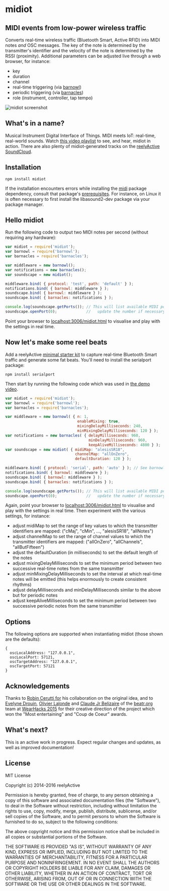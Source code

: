 midiot
======


MIDI events from low-power wireless traffic
-------------------------------------------

Converts real-time wireless traffic (Bluetooth Smart, Active RFID) into MIDI notes _and_ OSC messages.  The key of the note is determined by the transmitter's identifier and the velocity of the note is determined by the RSSI (proximity).  Additional parameters can be adjusted live through a web browser, for instance:
- key
- duration
- channel
- real-time triggering (via [barnowl](https://www.npmjs.com/package/barnowl))
- periodic triggering (via [barnacles](https://www.npmjs.com/package/barnacles))
- role (instrument, controller, tap tempo)

![midiot screenshot](http://reelyactive.com/images/midiot-screenshot.png)


What's in a name?
-----------------

Musical Instrument Digital Interface of Things.  MIDI meets IoT: real-time, real-world sounds.  Watch [this video playlist](https://youtu.be/CUhbfyi2ab4?list=PL11WqaPQMVvNMT66MVxi-XqIQld6zY3tx) to see, and hear, midiot in action.  There are also plenty of midiot-generated tracks on the [reelyActive SoundCloud](https://soundcloud.com/reelyactive).


Installation
------------

    npm install midiot

If the installation encounters errors while installing the [midi](https://www.npmjs.com/package/midi) package dependency, consult that package's [prerequisites](https://www.npmjs.com/package/midi#prerequisites).  For instance, on Linux it is often necessary to first install the libasound2-dev package via your package manager.


Hello midiot
------------

Run the following code to output two MIDI notes per second (without requiring any hardware):

```javascript
var midiot = require('midiot');
var barnowl = require('barnowl');
var barnacles = require('barnacles');

var middleware = new barnowl();
var notifications = new barnacles();
var soundscape = new midiot();

middleware.bind( { protocol: 'test', path: 'default' } );
notifications.bind( { barnowl: middleware } );
soundscape.bind( { barnowl: middleware } );
soundscape.bind( { barnacles: notifications } );

console.log(soundscape.getPorts()); // This will list available MIDI ports,
soundscape.openPort(0);             //   update the number if necessary
```

Point your browser to [localhost:3006/midiot.html](http://localhost:3006/midiot.html) to visualise and play with the settings in real time.


Now let's make some reel beats
------------------------------

Add a reelyActive [minimal starter kit](http://shop.reelyactive.com/products/starterkit-min) to capture real-time Bluetooth Smart traffic and generate some fat beats.  You'll need to install the serialport package:

    npm install serialport

Then start by running the following code which was used in [the demo video](https://www.youtube.com/watch?v=CUhbfyi2ab4).

```javascript
var midiot = require('midiot');
var barnowl = require('barnowl');
var barnacles = require('barnacles');

var middleware = new barnowl( { n: 1,
                                enableMixing: true,
                                mixingDelayMilliseconds: 240,
                                minMixingDelayMilliseconds: 120 } );
var notifications = new barnacles( { delayMilliseconds: 960,
                                     minDelayMilliseconds: 960,
                                     keepAliveMilliseconds: 4800 } );
var soundscape = new midiot( { midiMap: "alesisSR18",
                               channelMap: "allOnZero",
                               defaultDuration: 120 } );

middleware.bind( { protocol: 'serial', path: 'auto' } ); // See barnowl
notifications.bind( { barnowl: middleware } );
soundscape.bind( { barnowl: middleware } );
soundscape.bind( { barnacles: notifications } );

console.log(soundscape.getPorts()); // This will list available MIDI ports,
soundscape.openPort(0);             //   update the number if necessary
```

Again, point your browser to [localhost:3006/midiot.html](http://localhost:3006/midiot.html) to visualise and play with the settings in real time.  Then experiment with the various settings, for instance:
- adjust midiMap to set the range of key values to which the transmitter identifiers are mapped: ("cMaj", "cMin", ..., "alesisSR18", "allNotes")
- adjust channelMap to set the range of channel values to which the transmitter identifiers are mapped: ("allOnZero", "allChannels", "allButFifteen")
- adjust the defaultDuration (in milliseconds) to set the default length of the notes
- adjust mixingDelayMilliseconds to set the minimum period between two successive real-time notes from the same transmitter
- adjust minMixingDelayMilliseconds to set the interval at which real-time notes will be emitted (this helps enormously to create consistent rhythms)
- adjust delayMilliseconds and minDelayMilliseconds similar to the above but for periodic notes
- adjust keepAliveMilliseconds to set the minimum period between two successive periodic notes from the same transmitter


Options
-------

The following options are supported when instantiating midiot (those shown are the defaults):

    {
      oscLocalAddress: "127.0.0.1",
      oscLocalPort: 57121,
      oscTargetAddress: "127.0.0.1",
      oscTargetPort: 57121
    }


Acknowledgements
----------------

Thanks to [Robin Cerutti for](http://robincerutti.com/#/profile) his collaboration on the original idea, and to [Evelyne Drouin](http://djmini.com/), [Olivier Lalonde](http://musicmotion.technology/about/) and [Claude Jr Belizaire](http://humanlevel.io/founder/) of the [beatr.org](http://beatr.org) team at [WearHacks 2015](https://montreal.wearhacks.com) for their creative direction of the project which won the "Most entertaining" and "Coup de Coeur" awards.


What's next?
------------

This is an active work in progress.  Expect regular changes and updates, as well as improved documentation!


License
-------

MIT License

Copyright (c) 2014-2016 reelyActive

Permission is hereby granted, free of charge, to any person obtaining a copy of this software and associated documentation files (the "Software"), to deal in the Software without restriction, including without limitation the rights to use, copy, modify, merge, publish, distribute, sublicense, and/or sell copies of the Software, and to permit persons to whom the Software is furnished to do so, subject to the following conditions:

The above copyright notice and this permission notice shall be included in all copies or substantial portions of the Software.

THE SOFTWARE IS PROVIDED "AS IS", WITHOUT WARRANTY OF ANY KIND, EXPRESS OR 
IMPLIED, INCLUDING BUT NOT LIMITED TO THE WARRANTIES OF MERCHANTABILITY, 
FITNESS FOR A PARTICULAR PURPOSE AND NONINFRINGEMENT. IN NO EVENT SHALL THE 
AUTHORS OR COPYRIGHT HOLDERS BE LIABLE FOR ANY CLAIM, DAMAGES OR OTHER 
LIABILITY, WHETHER IN AN ACTION OF CONTRACT, TORT OR OTHERWISE, ARISING FROM, 
OUT OF OR IN CONNECTION WITH THE SOFTWARE OR THE USE OR OTHER DEALINGS IN 
THE SOFTWARE.
